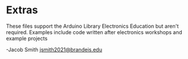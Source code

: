 # Extras

These files support the Arduino Library Electronics Education but aren't required. Examples include code written after electronics workshops and example projects

-Jacob Smith  jsmith2021@brandeis.edu